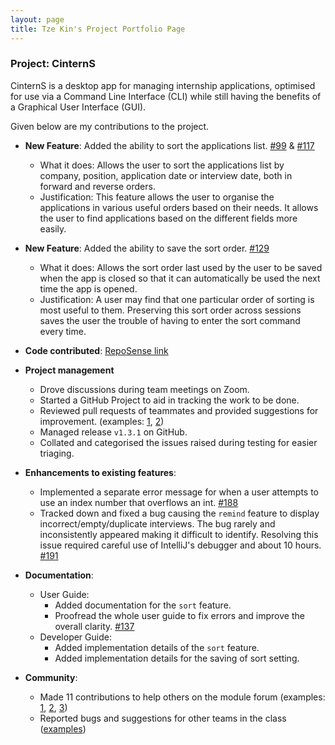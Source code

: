 ```yaml
---
layout: page
title: Tze Kin's Project Portfolio Page
---
```


### Project: CinternS

CinternS is a desktop app for managing internship applications, optimised for use via a Command Line Interface (CLI) while still having the benefits of a Graphical User Interface (GUI).

Given below are my contributions to the project.

* **New Feature**: Added the ability to sort the applications list. [#99](https://github.com/AY2223S1-CS2103-F14-3/tp/pull/99) & [#117](https://github.com/AY2223S1-CS2103-F14-3/tp/pull/117)
    * What it does: Allows the user to sort the applications list by company, position, application date or interview date, both in forward and reverse orders.
    * Justification: This feature allows the user to organise the applications in various useful orders based on their needs. It allows the user to find applications based on the different fields more easily.

* **New Feature**: Added the ability to save the sort order. [#129](https://github.com/AY2223S1-CS2103-F14-3/tp/pull/129)
    * What it does: Allows the sort order last used by the user to be saved when the app is closed so that it can automatically be used the next time the app is opened.
    * Justification: A user may find that one particular order of sorting is most useful to them. Preserving this sort order across sessions saves the user the trouble of having to enter the sort command every time. 

* **Code contributed**: [RepoSense link](https://nus-cs2103-ay2223s1.github.io/tp-dashboard/?search=teekaytai&breakdown=true)

* **Project management**
    * Drove discussions during team meetings on Zoom.
    * Started a GitHub Project to aid in tracking the work to be done.
    * Reviewed pull requests of teammates and provided suggestions for improvement. (examples: [1](https://github.com/AY2223S1-CS2103-F14-3/tp/pull/98#pullrequestreview-1148545590), [2](https://github.com/AY2223S1-CS2103-F14-3/tp/pull/112#pullrequestreview-1153542428)) 
    * Managed release `v1.3.1` on GitHub.
    * Collated and categorised the issues raised during testing for easier triaging.

* **Enhancements to existing features**:
    * Implemented a separate error message for when a user attempts to use an index number that overflows an int. [#188](https://github.com/AY2223S1-CS2103-F14-3/tp/pull/188)
    * Tracked down and fixed a bug causing the `remind` feature to display incorrect/empty/duplicate interviews. The bug rarely and inconsistently appeared making it difficult to identify. Resolving this issue required careful use of IntelliJ's debugger and about 10 hours. [#191](https://github.com/AY2223S1-CS2103-F14-3/tp/pull/191)

* **Documentation**:
    * User Guide:
        * Added documentation for the `sort` feature.
        * Proofread the whole user guide to fix errors and improve the overall clarity. [#137](https://github.com/AY2223S1-CS2103-F14-3/tp/pull/137)
    * Developer Guide:
        * Added implementation details of the `sort` feature.
        * Added implementation details for the saving of sort setting.

* **Community**:
    * Made 11 contributions to help others on the module forum (examples: [1](https://github.com/nus-cs2103-AY2223S1/forum/issues/50#issuecomment-1222283204), [2](https://github.com/nus-cs2103-AY2223S1/forum/issues/112#issuecomment-1232696756), [3](https://github.com/nus-cs2103-AY2223S1/forum/issues/172#issuecomment-1242997909))
    * Reported bugs and suggestions for other teams in the class ([examples](https://github.com/teekaytai/ped/issues))
